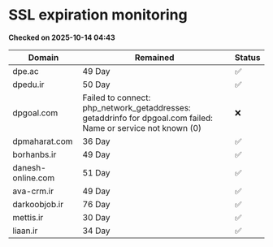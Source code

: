 # SSL expiration monitoring

**Checked on 2025-10-14 04:43**

| Domain | Remained | Status       |
|--------|----------|--------------|
| dpe.ac     | 49 Day   | ✅ |
| dpedu.ir     | 50 Day   | ✅ |
| dpgoal.com     | Failed to connect: php_network_getaddresses: getaddrinfo for dpgoal.com failed: Name or service not known (0)       | ❌ |
| dpmaharat.com     | 36 Day   | ✅ |
| borhanbs.ir     | 49 Day   | ✅ |
| danesh-online.com     | 51 Day   | ✅ |
| ava-crm.ir     | 49 Day   | ✅ |
| darkoobjob.ir     | 76 Day   | ✅ |
| mettis.ir     | 30 Day   | ✅ |
| liaan.ir     | 34 Day   | ✅ |
